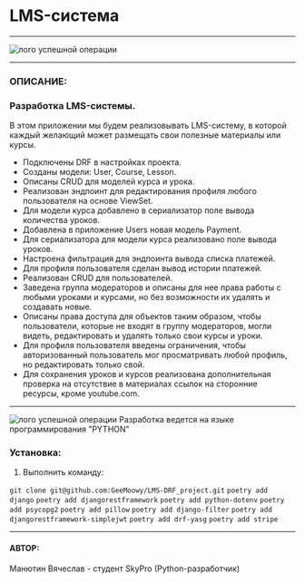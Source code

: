 # LMS-система

---

![лого успешной операции](https://avatars.mds.yandex.net/i?id=f233c3c7cdd8616580845892c3f25df0_sr-5234377-images-thumbs&n=13)

---
### ОПИСАНИЕ:
### Разработка LMS-системы.
В этом приложении мы будем реализовывать LMS-систему, в которой каждый желающий может размещать свои полезные материалы или курсы.

- Подключены DRF в настройках проекта.
- Созданы модели: User, Course, Lesson.
- Описаны CRUD для моделей курса и урока.
- Реализован эндпоинт для редактирования профиля любого пользователя на основе ViewSet.
- Для модели курса добавлено в сериализатор поле вывода количества уроков.
- Добавлена в приложение Users новая модель Payment.
- Для сериализатора для модели курса реализовано поле вывода уроков.
- Настроена фильтрация для эндпоинта вывода списка платежей.
- Для профиля пользователя сделан вывод истории платежей.
- Реализован CRUD для пользователей.
- Заведена группа модераторов и описаны для нее права работы с любыми уроками и курсами,
но без возможности их удалять и создавать новые.
- Описаны права доступа для объектов таким образом, чтобы пользователи, которые не входят в группу модераторов, 
могли видеть, редактировать и удалять только свои курсы и уроки.
- Для профиля пользователя введены ограничения, чтобы авторизованный пользователь мог просматривать любой профиль, 
но редактировать только свой.
- Для сохранения уроков и курсов реализована дополнительная проверка на отсутствие в материалах 
ссылок на сторонние ресурсы, кроме youtube.com.

---
![лого успешной операции](https://blog.maxford.ru/upload/000/u1/5/d/python-logo-small.png)
Разработка ведется на языке программирования "PYTHON"

### Установка:
1. Выполнить команду:

`git clone git@github.com:GeeMoowy/LMS-DRF_project.git`
`poetry add django`
`poetry add djangorestframework`
`poetry add python-dotenv`
`poetry add psycopg2`
`poetry add pillow`
`poetry add django-filter`
`poetry add djangorestframework-simplejwt`
`poetry add drf-yasg`
`poetry add stripe`


---
#### АВТОР:
Манютин Вячеслав - студент SkyPro (Python-разработчик)